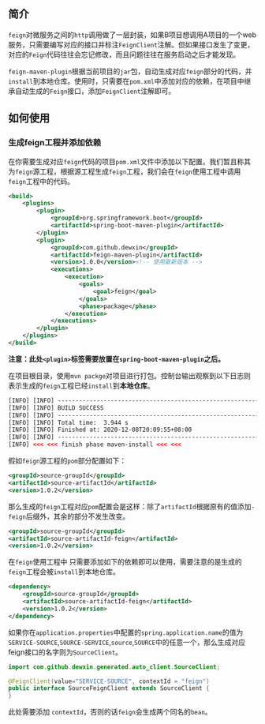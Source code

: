 ## 简介

`feign`对微服务之间的`http`调用做了一层封装，如果B项目想调用A项目的一个web服务，只需要编写对应的接口并标注`FeignClient`注解。但如果接口发生了变更，对应的`Feign`代码往往会忘记修改，而且问题往往在服务启动之后才能发现。

`feign-maven-plugin`根据当前项目的`jar`包，自动生成对应`feign`部分的代码，并`install`到本地仓库。使用时，只需要在`pom.xml`中添加对应的依赖，在项目中继承自动生成的`Feign`接口，添加`FeignClient`注解即可。

## 如何使用

### 生成feign工程并添加依赖

在你需要生成对应`feign`代码的项目`pom.xml`文件中添加以下配置。我们暂且称其为`feign`源工程，根据源工程生成`feign`工程，我们会在`feign`使用工程中调用`feign`工程中的代码。

```xml
<build>
    <plugins>
        <plugin>
            <groupId>org.springframework.boot</groupId>
            <artifactId>spring-boot-maven-plugin</artifactId>
        </plugin>
        <plugin>
            <groupId>com.github.dewxin</groupId>
            <artifactId>feign-maven-plugin</artifactId>
            <version>1.0.0</version><!-- 使用最新版本 -->
            <executions>
                <execution>
                    <goals>
                        <goal>feign</goal>
                    </goals>
                    <phase>package</phase>
                </execution>
            </executions>
        </plugin>
    </plugins>
</build>
```

**注意：此处`<plugin>`标签需要放置在`spring-boot-maven-plugin`之后。**

在项目根目录，使用`mvn packge`对项目进行打包。控制台输出观察到以下日志则表示生成的`feign`工程已经`install`到**本地仓库**。

```xml
[INFO] [INFO] ------------------------------------------------------------------------
[INFO] [INFO] BUILD SUCCESS
[INFO] [INFO] ------------------------------------------------------------------------
[INFO] [INFO] Total time:  3.944 s
[INFO] [INFO] Finished at: 2020-12-08T20:09:55+08:00
[INFO] [INFO] ------------------------------------------------------------------------
[INFO] <<< <<< finish phase maven-install <<< <<<
```

假如`feign`源工程的`pom`部分配置如下：

```xml
<groupId>source-groupId</groupId>
<artifactId>source-artifactId</artifactId>
<version>1.0.2</version>
```

那么生成的`feign`工程对应`pom`配置会是这样：除了`artifactId`根据原有的值添加`-feign`后缀外，其余的部分不发生改变。

```xml
<groupId>source-groupId</groupId>
<artifactId>source-artifactId-feign</artifactId>
<version>1.0.2</version>
```

在`feign`使用工程中 只需要添加如下的依赖即可以使用，需要注意的是生成的`feign`工程会被`install`到本地仓库。

```xml
<dependency>
    <groupId>source-groupId</groupId>
    <artifactId>source-artifactId-feign</artifactId>
    <version>1.0.2</version>
</dependency>
```



如果你在`application.properties`中配置的`spring.application.name`的值为`SERVICE-SOURCE`,`SOURCE-SERVICE`,`source`,`SOURCE`中的任意一个，那么生成对应feign接口的名字则为`SourceClient`。

```java
import com.github.dewxin.generated.auto_client.SourceClient;

@FeignClient(value="SERVICE-SOURCE", contextId = "feign")
public interface SourceFeignClient extends SourceClient {
}

```

此处需要添加 `contextId`，否则的话`feign`会生成两个同名的`bean`。
